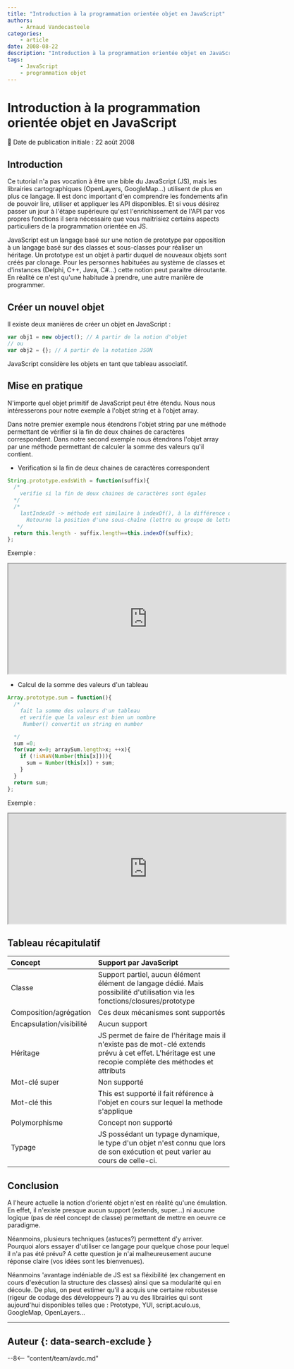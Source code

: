 ```yaml
---
title: "Introduction à la programmation orientée objet en JavaScript"
authors:
    - Arnaud Vandecasteele
categories:
    - article
date: 2008-08-22
description: "Introduction à la programmation orientée objet en JavaScript"
tags:
    - JavaScript
    - programmation objet
---
```


# Introduction à la programmation orientée objet en JavaScript

:calendar: Date de publication initiale : 22 août 2008

## Introduction

Ce tutorial n'a pas vocation à être une bible du JavaScript (JS), mais les librairies cartographiques (OpenLayers, GoogleMap...) utilisent de plus en plus ce langage. Il est donc important d'en comprendre les fondements afin de pouvoir lire, utiliser et appliquer les API disponibles. Et si vous désirez passer un jour à l'étape supérieure qu'est l'enrichissement de l'API par vos propres fonctions il sera nécessaire que vous maitrisiez certains aspects particuliers de la programmation orientée en JS.

JavaScript est un langage basé sur une notion de prototype par opposition à un langage basé sur des classes et sous-classes pour réaliser un héritage. Un prototype est un objet à partir duquel de nouveaux objets sont créés par clonage. Pour les personnes habituées au système de classes et d'instances (Delphi, C++, Java, C#...) cette notion peut paraitre déroutante. En réalité ce n'est qu'une habitude à prendre, une autre manière de programmer.

## Créer un nouvel objet

Il existe deux manières de créer un objet en JavaScript :

```javascript
var obj1 = new object(); // A partir de la notion d'objet
// ou
var obj2 = {}; // A partir de la notation JSON
```

JavaScript considère les objets en tant que tableau associatif.

## Mise en pratique

N'importe quel objet primitif de JavaScript peut être étendu. Nous nous intéresserons pour notre exemple à l'objet string et à l'objet array.

Dans notre premier exemple nous étendrons l'objet string par une méthode permettant de vérifier si la fin de deux chaines de caractères correspondent.
Dans notre second exemple nous étendrons l'objet array par une méthode permettant de calculer la somme des valeurs qu'il contient.

- Verification si la fin de deux chaines de caractères correspondent

```javascript
String.prototype.endsWith = function(suffix){
  /*
    verifie si la fin de deux chaines de caractères sont égales
  */
  /*
    lastIndexOf -> méthode est similaire à indexOf(), à la différence que la recherche se fait de droite à gauche :
      Retourne la position d'une sous-chaîne (lettre ou groupe de lettres) dans une chaîne de caractère
   */
  return this.length - suffix.length==this.indexOf(suffix);
};
```

Exemple :

<iframe src="http://geotribu.net/applications/tutoriaux/tuto_js/objetString_lastIndexOf.htm" width="630px" height="250px"></iframe>

- Calcul de la somme des valeurs d'un tableau

```javascript
Array.prototype.sum = function(){
  /*
    fait la somme des valeurs d'un tableau
    et verifie que la valeur est bien un nombre
     Number() convertit un string en number

  */
  sum =0;
  for(var x=0; arraySum.length>x; ++x){
    if (!isNaN(Number(this[x]))){
      sum = Number(this[x]) + sum;
    }
  }
  return sum;
};
```

Exemple :

<iframe src="http://geotribu.net/applications/tutoriaux/tuto_js/objetArray_lsumValue.htm" width="630px" height="250px"></iframe>

## Tableau récapitulatif

|Concept	|Support par JavaScript|
|:--------------- |:---------------|
|Classe	|Support partiel, aucun élément élément de langage dédié. Mais possibilité d'utilisation via les fonctions/closures/prototype|
Composition/agrégation	|Ces deux mécanismes sont supportés|
Encapsulation/visibilité	|Aucun support|
Héritage	|JS permet de faire de l'héritage mais il n'existe pas de mot-clé extends prévu à cet effet. L'héritage est une recopie compléte des méthodes et attributs|
Mot-clé super	|Non supporté|
Mot-clé this	|This est supporté il fait référence à l'objet en cours sur lequel la methode s'applique|
Polymorphisme	|Concept non supporté|
Typage	|JS possédant un typage dynamique, le type d'un objet n'est connu que lors de son exécution et peut varier au cours de celle-ci.|

## Conclusion

A l'heure actuelle la notion d'orienté objet n'est en réalité qu'une émulation. En effet, il n'existe presque aucun support (extends, super...) ni aucune logique (pas de réel concept de classe) permettant de mettre en oeuvre ce paradigme.

Néanmoins, plusieurs techniques (astuces?) permettent d'y arriver. Pourquoi alors essayer d'utiliser ce langage pour quelque chose pour lequel il n'a pas été prévu? A cette question je n'ai malheureusement aucune réponse claire (vos idées sont les bienvenues).

Néanmoins 'avantage indéniable de JS est sa fléxibilité (ex changement en cours d'exécution la structure des classes) ainsi que sa modularité qui en découle. De plus, on peut estimer qu'il a acquis une certaine robustesse (rigeur de codage des développeurs ?) au vu des librairies qui sont aujourd'hui disponibles telles que : Prototype, YUI, script.aculo.us, GoogleMap, OpenLayers...

----

## Auteur {: data-search-exclude }

--8<-- "content/team/avdc.md"
